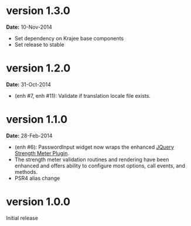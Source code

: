 version 1.3.0
=============
**Date:** 10-Nov-2014

- Set dependency on Krajee base components
- Set release to stable


version 1.2.0
=============
**Date:** 31-Oct-2014

- (enh #7, enh #11): Validate if translation locale file exists.

version 1.1.0
=============
**Date:** 28-Feb-2014

- (enh #6): PasswordInput widget now wraps the enhanced [JQuery Strength Meter Plugin](http://github.com/kartik-v/strength-meter). 
- The strength meter validation routines and rendering have been enhanced and offers ability to configure most options, call events, and methods.
- PSR4 alias change

version 1.0.0
=============
Initial release